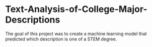 # Text-Analysis-of-College-Major-Descriptions
The goal of this project was to create a machine learning model that predicted which description is one of a STEM degree.
